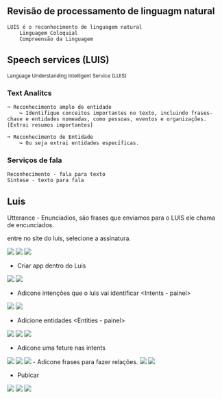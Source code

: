 ## Revisão de processamento de linguagm natural 


~~~
LUIS é o reconhecimento de linguagem natural
    Linguagem Coloquial
    Compreensão da Linguagem
~~~

## Speech services (LUIS)

<sub>Language Understanding Intelligent Service (LUIS)</sub>

### Text Analitcs

~~~
➞ Reconhecimento amplo de entidade
    ↪ Identifique conceitos importantes no texto, incluindo frases-chave e entidades nomeadas, como pessoas, eventos e organizações. [Extrai resumos importantes]
    
➞ Reconhecimento de Entidade
    ↪ Ou seja extrai entidades específicas.
~~~

### Serviços de fala

~~~
Reconhecimento - fala para texto
Sintese - texto para fala
~~~

## Luis

Utterance  - Enunciadios, são frases que enviamos para o LUIS ele chama de encunciados.  

entre no site do luis, selecione a assinatura.

<img src="IMGS/23-06-22/criar1.png"> 
<img src="IMGS/23-06-22/criar2.png"> 
<img src="IMGS/23-06-22/criar3.png"> 

 - Criar app dentro do Luis
 <img src="IMGS/23-06-22/app1.png"> 
 <img src="IMGS/23-06-22/app2.png"> 

 - Adicone intenções que o luis vai identificar <Intents - painel>
 <img src="IMGS/23-06-22/intent.png"> 
 <img src="IMGS/23-06-22/intent2.png"> 

 - Adicione entidades  <Entities - painel>
 <img src="IMGS/23-06-22/entitie.png"> 
 <img src="IMGS/23-06-22/entitie2.png"> 
 <img src="IMGS/23-06-22/entitie32.png"> 

 - Adicone uma feture nas intents
  <img src="IMGS/23-06-22/treinar.png"> 
  <img src="IMGS/23-06-22/treinar2.png"> 
  <img src="IMGS/23-06-22/treinar3.png"> 
  - Adicone frases para fazer relações.
  <img src="IMGS/23-06-22/treinar4.png"> 
  <img src="IMGS/23-06-22/treinar5.png"> 

  - Publcar
  <img src="IMGS/23-06-22/publi.png"> 
  <img src="IMGS/23-06-22/publi1.png"> 
  <img src="IMGS/23-06-22/publi.png"> 